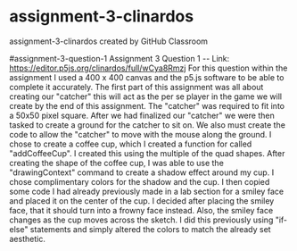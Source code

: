 # assignment-3-clinardos
assignment-3-clinardos created by GitHub Classroom

#assignment-3-question-1
Assignment 3 Question 1 -- Link: https://editor.p5js.org/clinardos/full/wCya8Rmzj For this question within the assignment I used a 400 x 400 canvas and the p5.js software to be able to complete it accurately. The first part of this assignment was all about creating our "catcher" this will act as the per se player in the game we will create by the end of this assignment. The "catcher" was required to fit into a 50x50 pixel square. After we had finalized our "catcher" we were then tasked to create a ground for the catcher to sit on. We also must create the code to allow the "catcher" to move with the mouse along the ground. I chose to create a coffee cup, which I created a function for called "addCoffeeCup". I created this using the multiple of the quad shapes. After creating the shape of the coffee cup, I was able to use the "drawingContext" command to create a shadow effect around my cup. I chose complimentary colors for the shadow and the cup. I then copied some code I had already previously made in a lab section for a smiley face and placed it on the center of the cup. I decided after placing the smiley face, that it should turn into a frowny face instead. Also, the smiley face changes as the cup moves across the sketch. I did this previously using "if-else" statements and simply altered the colors to match the already set aesthetic.
